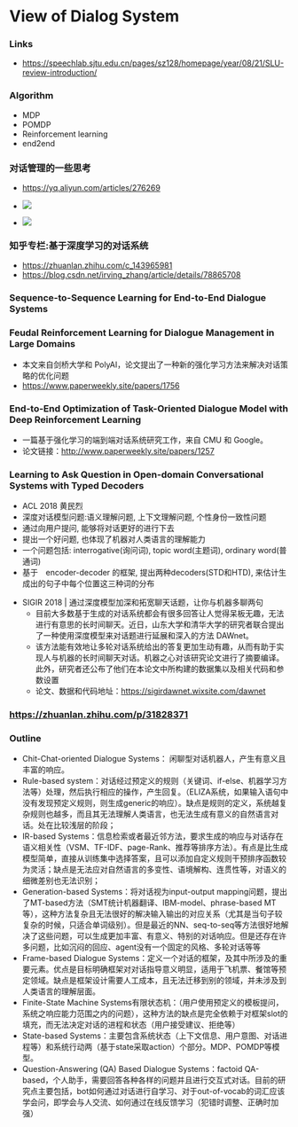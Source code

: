 # View of Dialog System

### Links

+ https://speechlab.sjtu.edu.cn/pages/sz128/homepage/year/08/21/SLU-review-introduction/

### Algorithm

+ MDP 
+ POMDP
+ Reinforcement learning
+ end2end

### 对话管理的一些思考

+ https://yq.aliyun.com/articles/276269
+ ![](http://ata2-img.cn-hangzhou.img-pub.aliyun-inc.com/fd3925caf61526910ed7145058a05635.png)

+ ![](http://ata2-img.cn-hangzhou.img-pub.aliyun-inc.com/fd3925caf61526910ed7145058a05635.png)

### 知乎专栏:基于深度学习的对话系统

+ https://zhuanlan.zhihu.com/c_143965981
+ https://blog.csdn.net/irving_zhang/article/details/78865708

### Sequence-to-Sequence Learning for End-to-End Dialogue Systems

### Feudal Reinforcement Learning for Dialogue Management in Large Domains
- 本文来自剑桥大学和 PolyAI，论文提出了一种新的强化学习方法来解决对话策略的优化问题
- https://www.paperweekly.site/papers/1756

### End-to-End Optimization of Task-Oriented Dialogue Model with Deep Reinforcement Learning
- 一篇基于强化学习的端到端对话系统研究工作，来自 CMU 和 Google。
- 论文链接：http://www.paperweekly.site/papers/1257

### Learning to Ask Question in Open-domain Conversational Systems with Typed Decoders
+ ACL 2018 黄民烈
+ 深度对话模型问题:语义理解问题, 上下文理解问题, 个性身份一致性问题
+ 通过向用户提问, 能够将对话更好的进行下去
+ 提出一个好问题, 也体现了机器对人类语言的理解能力
+ 一个问题包括: interrogative(询问词), topic word(主题词), ordinary word(普通词)
+ 基于　encoder-decoder 的框架, 提出两种decoders(STD和HTD), 来估计生成出的句子中每个位置这三种词的分布

- SIGIR 2018 | 通过深度模型加深和拓宽聊天话题，让你与机器多聊两句
  - 目前大多数基于生成的对话系统都会有很多回答让人觉得呆板无趣，无法进行有意思的长时间聊天。近日，山东大学和清华大学的研究者联合提出了一种使用深度模型来对话题进行延展和深入的方法 DAWnet。
  - 该方法能有效地让多轮对话系统给出的答复更加生动有趣，从而有助于实现人与机器的长时间聊天对话。机器之心对该研究论文进行了摘要编译。此外，研究者还公布了他们在本论文中所构建的数据集以及相关代码和参数设置
  - 论文、数据和代码地址：https://sigirdawnet.wixsite.com/dawnet

### https://zhuanlan.zhihu.com/p/31828371
### Outline
+ Chit-Chat-oriented Dialogue Systems： 闲聊型对话机器人，产生有意义且丰富的响应。
+ Rule-based system：对话经过预定义的规则（关键词、if-else、机器学习方法等）处理，然后执行相应的操作，产生回复。（ELIZA系统，如果输入语句中没有发现预定义规则，则生成generic的响应）。缺点是规则的定义，系统越复杂规则也越多，而且其无法理解人类语言，也无法生成有意义的自然语言对话。处在比较浅层的阶段；
+ IR-based Systems：信息检索或者最近邻方法，要求生成的响应与对话存在语义相关性（VSM、TF-IDF、page-Rank、推荐等排序方法）。有点是比生成模型简单，直接从训练集中选择答案，且可以添加自定义规则干预排序函数较为灵活；缺点是无法应对自然语言的多变性、语境解构、连贯性等，对语义的细微差别也无法识别；
+ Generation-based Systems：将对话视为input-output mapping问题，提出了MT-based方法（SMT统计机器翻译、IBM-model、phrase-based MT等），这种方法复杂且无法很好的解决输入输出的对应关系（尤其是当句子较复杂的时候，只适合单词级别）。但是最近的NN、seq-to-seq等方法很好地解决了这些问题，可以生成更加丰富、有意义、特别的对话响应。但是还存在许多问题，比如沉闷的回应、agent没有一个固定的风格、多轮对话等等
+ Frame-based Dialogue Systems：定义一个对话的框架，及其中所涉及的重要元素。优点是目标明确框架对对话指导意义明显，适用于飞机票、餐馆等预定领域。缺点是框架设计需要人工成本，且无法迁移到别的领域，并未涉及到人类语言的理解层面。
+ Finite-State Machine Systems有限状态机：（用户使用预定义的模板提问，系统之响应能力范围之内的问题），这种方法的缺点是完全依赖于对框架slot的填充，而无法决定对话的进程和状态（用户接受建议、拒绝等）
+ State-based Systems：主要包含系统状态（上下文信息、用户意图、对话进程等）和系统行动两（基于state采取action）个部分。MDP、POMDP等模型。
+ Question-Answering (QA) Based Dialogue Systems：factoid QA-based，个人助手，需要回答各种各样的问题并且进行交互式对话。目前的研究点主要包括，bot如何通过对话进行自学习、对于out-of-vocab的词汇应该学会问，即学会与人交流、如何通过在线反馈学习（犯错时调整、正确时加强）
